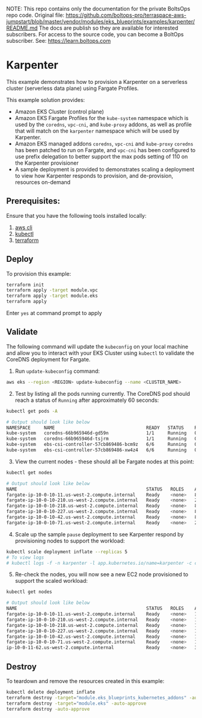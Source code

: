 <!-- note marker start -->
NOTE: This repo contains only the documentation for the private BoltsOps repo code.
Original file: https://github.com/boltops-pro/terraspace-aws-jumpstart/blob/master/vendor/modules/eks_blueprints/examples/karpenter/README.md
The docs are publish so they are available for interested subscribers.
For access to the source code, you can become a BoltOps subscriber.
See: https://learn.boltops.com

<!-- note marker end -->

# Karpenter

This example demonstrates how to provision a Karpenter on a serverless cluster (serverless data plane) using Fargate Profiles.

This example solution provides:

- Amazon EKS Cluster (control plane)
- Amazon EKS Fargate Profiles for the `kube-system` namespace which is used by the `coredns`, `vpc-cni`, and `kube-proxy` addons, as well as profile that will match on the `karpenter` namespace which will be used by Karpenter.
- Amazon EKS managed addons `coredns`, `vpc-cni` and `kube-proxy`
    `coredns` has been patched to run on Fargate, and `vpc-cni` has been configured to use prefix delegation to better support the max pods setting of 110 on the Karpenter provisioner
- A sample deployment is provided to demonstrates scaling a deployment to view how Karpenter responds to provision, and de-provision, resources on-demand

## Prerequisites:

Ensure that you have the following tools installed locally:

1. [aws cli](https://docs.aws.amazon.com/cli/latest/userguide/install-cliv2.html)
2. [kubectl](https://Kubernetes.io/docs/tasks/tools/)
3. [terraform](https://learn.hashicorp.com/tutorials/terraform/install-cli)

## Deploy

To provision this example:

```sh
terraform init
terraform apply -target module.vpc
terraform apply -target module.eks
terraform apply
```

Enter `yes` at command prompt to apply

## Validate

The following command will update the `kubeconfig` on your local machine and allow you to interact with your EKS Cluster using `kubectl` to validate the CoreDNS deployment for Fargate.

1. Run `update-kubeconfig` command:

```sh
aws eks --region <REGION> update-kubeconfig --name <CLUSTER_NAME>
```

2. Test by listing all the pods running currently. The CoreDNS pod should reach a status of `Running` after approximately 60 seconds:

```sh
kubectl get pods -A

# Output should look like below
NAMESPACE     NAME                                  READY   STATUS    RESTARTS   AGE
kube-system   coredns-66b965946d-gd59n              1/1     Running   0          92s
kube-system   coredns-66b965946d-tsjrm              1/1     Running   0          92s
kube-system   ebs-csi-controller-57cb869486-bcm9z   6/6     Running   0          90s
kube-system   ebs-csi-controller-57cb869486-xw4z4   6/6     Running   0          90s
```

3. View the current nodes - these should all be Fargate nodes at this point:

```sh
kubectl get nodes

# Output should look like below
NAME                                                STATUS   ROLES    AGE     VERSION
fargate-ip-10-0-10-11.us-west-2.compute.internal    Ready    <none>   8m7s    v1.24.8-eks-a1bebd3
fargate-ip-10-0-10-210.us-west-2.compute.internal   Ready    <none>   2m50s   v1.24.8-eks-a1bebd3
fargate-ip-10-0-10-218.us-west-2.compute.internal   Ready    <none>   8m6s    v1.24.8-eks-a1bebd3
fargate-ip-10-0-10-227.us-west-2.compute.internal   Ready    <none>   8m8s    v1.24.8-eks-a1bebd3
fargate-ip-10-0-10-42.us-west-2.compute.internal    Ready    <none>   8m6s    v1.24.8-eks-a1bebd3
fargate-ip-10-0-10-71.us-west-2.compute.internal    Ready    <none>   2m48s   v1.24.8-eks-a1bebd3
```

4. Scale up the sample `pause` deployment to see Karpenter respond by provisioning nodes to support the workload:

```sh
kubectl scale deployment inflate --replicas 5
# To view logs
# kubectl logs -f -n karpenter -l app.kubernetes.io/name=karpenter -c controller
```

5. Re-check the nodes, you will now see a new EC2 node provisioned to support the scaled workload:

```sh
kubectl get nodes

# Output should look like below
NAME                                                STATUS   ROLES    AGE   VERSION
fargate-ip-10-0-10-11.us-west-2.compute.internal    Ready    <none>   18m   v1.24.8-eks-a1bebd3
fargate-ip-10-0-10-210.us-west-2.compute.internal   Ready    <none>   13m   v1.24.8-eks-a1bebd3
fargate-ip-10-0-10-218.us-west-2.compute.internal   Ready    <none>   18m   v1.24.8-eks-a1bebd3
fargate-ip-10-0-10-227.us-west-2.compute.internal   Ready    <none>   18m   v1.24.8-eks-a1bebd3
fargate-ip-10-0-10-42.us-west-2.compute.internal    Ready    <none>   18m   v1.24.8-eks-a1bebd3
fargate-ip-10-0-10-71.us-west-2.compute.internal    Ready    <none>   13m   v1.24.8-eks-a1bebd3
ip-10-0-11-62.us-west-2.compute.internal            Ready    <none>   35s   v1.24.7-eks-fb459a0 # <= new EC2 node launched
```

## Destroy

To teardown and remove the resources created in this example:

```sh
kubectl delete deployment inflate
terraform destroy -target="module.eks_blueprints_kubernetes_addons" -auto-approve
terraform destroy -target="module.eks" -auto-approve
terraform destroy -auto-approve
```
